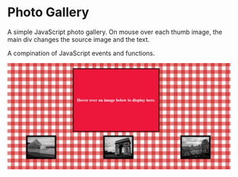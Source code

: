 # Photo Gallery

 A simple JavaScript photo gallery. On mouse over each thumb image, the main div changes the source image and the text. 

 A compination of JavaScript events and functions.


 ![alt tag](https://github.com/skananitos/webTemplates/blob/master/photo-gallery/preview.png)